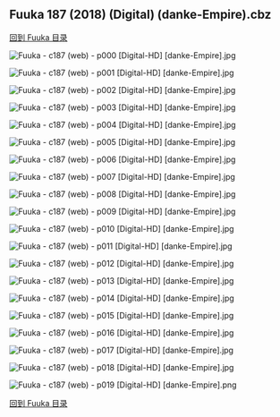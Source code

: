 ## Fuuka 187 (2018) (Digital) (danke-Empire).cbz


[回到 Fuuka 目录](https://github.com/alicewish/markdown/blob/master/series/Fuuka.md)


![Fuuka - c187 (web) - p000 [Digital-HD] [danke-Empire].jpg](https://wx1.sinaimg.cn/large/6a9fdecagy1foayelxutsj21j82cwnk5.jpg)

![Fuuka - c187 (web) - p001 [Digital-HD] [danke-Empire].jpg](https://wx1.sinaimg.cn/large/6a9fdecagy1foayer0f1uj21kw28ze81.jpg)

![Fuuka - c187 (web) - p002 [Digital-HD] [danke-Empire].jpg](https://wx1.sinaimg.cn/large/6a9fdecagy1foayexgizdj21kw28zu0x.jpg)

![Fuuka - c187 (web) - p003 [Digital-HD] [danke-Empire].jpg](https://wx1.sinaimg.cn/large/6a9fdecagy1foayf4ox87j21kw28z4qq.jpg)

![Fuuka - c187 (web) - p004 [Digital-HD] [danke-Empire].jpg](https://wx1.sinaimg.cn/large/6a9fdecagy1foayfaplyej21kw28ze81.jpg)

![Fuuka - c187 (web) - p005 [Digital-HD] [danke-Empire].jpg](https://wx1.sinaimg.cn/large/6a9fdecagy1foayfjany4j21kw28ze81.jpg)

![Fuuka - c187 (web) - p006 [Digital-HD] [danke-Empire].jpg](https://wx1.sinaimg.cn/large/6a9fdecagy1foayfucwuqj21kw28zkjl.jpg)

![Fuuka - c187 (web) - p007 [Digital-HD] [danke-Empire].jpg](https://wx1.sinaimg.cn/large/6a9fdecagy1foayg6bbnyj21kw28zx6p.jpg)

![Fuuka - c187 (web) - p008 [Digital-HD] [danke-Empire].jpg](https://wx1.sinaimg.cn/large/6a9fdecagy1foaygk2241j21kw28z4qq.jpg)

![Fuuka - c187 (web) - p009 [Digital-HD] [danke-Empire].jpg](https://wx1.sinaimg.cn/large/6a9fdecagy1foaygsgp7ij21kw28z000.jpg)

![Fuuka - c187 (web) - p010 [Digital-HD] [danke-Empire].jpg](https://wx1.sinaimg.cn/large/6a9fdecagy1foayh4b9wrj21kw28zu0x.jpg)

![Fuuka - c187 (web) - p011 [Digital-HD] [danke-Empire].jpg](https://wx1.sinaimg.cn/large/6a9fdecagy1foayhc4tb4j21kw28zu0x.jpg)

![Fuuka - c187 (web) - p012 [Digital-HD] [danke-Empire].jpg](https://wx1.sinaimg.cn/large/6a9fdecagy1foayhjxsm9j21kw28zkjl.jpg)

![Fuuka - c187 (web) - p013 [Digital-HD] [danke-Empire].jpg](https://wx1.sinaimg.cn/large/6a9fdecagy1foayhqfmwaj21kw28zkjl.jpg)

![Fuuka - c187 (web) - p014 [Digital-HD] [danke-Empire].jpg](https://wx1.sinaimg.cn/large/6a9fdecagy1foayi4scylj21kw28z7wi.jpg)

![Fuuka - c187 (web) - p015 [Digital-HD] [danke-Empire].jpg](https://wx1.sinaimg.cn/large/6a9fdecagy1foayido14pj21kw28zx6p.jpg)

![Fuuka - c187 (web) - p016 [Digital-HD] [danke-Empire].jpg](https://wx1.sinaimg.cn/large/6a9fdecagy1foayio9ph6j21kw28zqv5.jpg)

![Fuuka - c187 (web) - p017 [Digital-HD] [danke-Empire].jpg](https://wx1.sinaimg.cn/large/6a9fdecagy1foayj1sqbsj21kw28z1ky.jpg)

![Fuuka - c187 (web) - p018 [Digital-HD] [danke-Empire].jpg](https://wx1.sinaimg.cn/large/6a9fdecagy1foayjam795j21kw28zqv5.jpg)

![Fuuka - c187 (web) - p019 [Digital-HD] [danke-Empire].png](https://wx1.sinaimg.cn/large/6a9fdecagy1foayjdjhf2j21kw28z0q2.jpg)

[回到 Fuuka 目录](https://github.com/alicewish/markdown/blob/master/series/Fuuka.md)

